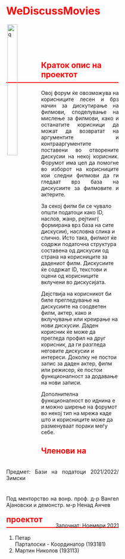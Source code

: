 
<h1 style="color: red">WeDiscussMovies</h1>
<div style="float: left; width: 60%;">

<img src="/img/logo.png" style="display: block; float:left; height: auto; width: 30%;" align="right" alt="q">
<h4 style="display: block; font-weight: normal; text-align: justify; float: right">Предмет: Бази на податоци 2021/2022/Зимски</h4><br>
<h4 style="display: block; font-weight: normal; text-align: justify; float: right">Под менторство на вонр. проф. д-р Вангел Ајановски и демонстр. м-р Ненад Анчев</h4><br>
<h4 style="display: block; font-weight: normal; text-align: justify; float: right">Започнат: Ноември 2021</h4><br><br>
<h2 style="padding-bottom: 8px; border-bottom: 2px solid red; color: red">Краток опис на проектот</h2>
<p style="text-align: justify">
Овој форум ќе овозможува на корисниците лесен и брз начин за дискутирање на филмови, споделување на мислење за филмови, како и останатите корисници да можат да возвратат на аргументите и контрааргументите поставени во отворените дискусии на некој корисник. Форумот има цел да помогне во изборот на корисниците кои следни филмови да ги гледаат врз база на дискусиите за филмовите и актерите.

За секој филм би се чувало општи податоци како ID, наслов, жанр, рејтинг( формирана врз база на сите дискусии), насловна слика и слично. Исто така, филмот ќе содржи податочна структура составена од дискусии од страна на корисниците за дадениот филм. Дискусиите ќе содржат ID, текстови и оцени од корисниците вклучени во дискусијата.

Дејствија на корисникот би биле прегледување на дискусиите на соодветен филм, актер, како и вклучување или креирање на нови дискусии. Даден корисник ќе може да прегледа профил на друг корисник, да ги разгледа неговите дискусии и интереси. Доколку не постои запис за даден актер, филм или режисер, ќе постои функционалност за додавање на нови записи.

Дополнителна функционалност во иднина е и можно ширење на форумот во некој тип на мрежа каде што и корисниците може да разменуваат пораки меѓу себе.
</p>

<h2 style="padding-bottom: 8px; border-bottom: 2px solid red; color: red">Членови на проектот</h2>
<ol>
	<li>Петар Парталоски - Координатор (193181)</li>
	<li>Мартин Николов (193113)</li>
</ol>
</div>